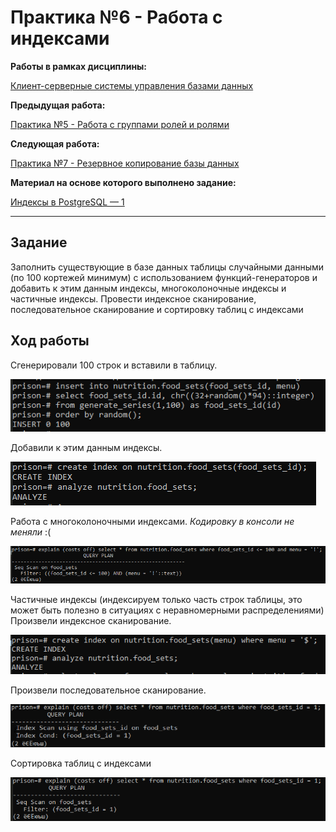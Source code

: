 # Практика №6 - Работа с индексами

**Работы в рамках дисциплины:**

[Клиент-серверные системы управления базами данных](../README.md) 

**Предыдущая работа:**

[Практика №5 - Работа с группами ролей и ролями](./Практика%20№5%20-%20Работа%20с%20группами%20ролей%20и%20ролями.md) 

**Следующая работа:**

[Практика №7 - Резервное копирование базы данных](./Практика%20№7%20-%20Резервное%20копирование%20базы%20данных.md) 

**Материал на основе которого выполнено задание:**

[Индексы в PostgreSQL — 1](https://habr.com/ru/company/postgrespro/blog/326096/#:~:text=Индексы%20в%20PostgreSQL%20—%20специальные,заново%20по%20информации%20в%20таблице)

---

## Задание

Заполнить существующие в базе данных таблицы случайными данными (по 100 кортежей минимум) с использованием функций-генераторов и добавить к этим данным индексы,  многоколоночные индексы и частичные индексы.
Провести индексное сканирование, последовательное сканирование и сортировку таблиц с индексами

## Ход работы

Сгенерировали 100 строк и вставили в таблицу.

![](../image/p6-1.png)

Добавили к этим данным индексы.

![](../image/p6-2.png)
 
Работа с многоколоночными индексами. *Кодировку в консоли не меняли* :(
 
 ![](../image/p6-3.png)

Частичные индексы (индексируем только часть строк таблицы, это может быть полезно в ситуациях с неравномерными распределениями)  
Произвели индексное сканирование.
 
![](../image/p6-4.png)

Произвели последовательное сканирование.
 
![](../image/p6-5.png)

Сортировка таблиц с индексами

![](../image/p6-6.png)